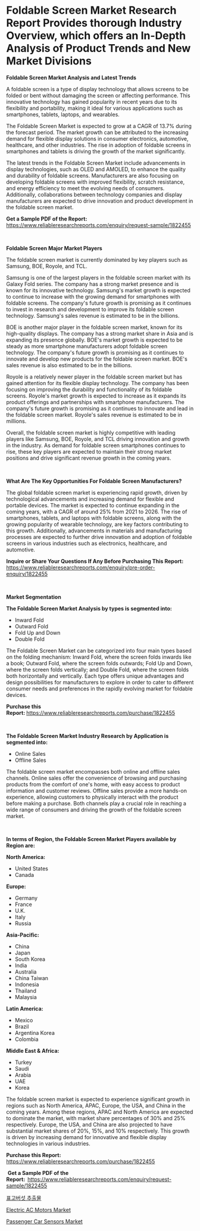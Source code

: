 <p><h1>Foldable Screen Market Research Report Provides thorough Industry Overview, which offers an In-Depth Analysis of Product Trends and New Market Divisions</h1></p><p><strong>Foldable Screen Market Analysis and Latest Trends</strong></p>
<p><p>A foldable screen is a type of display technology that allows screens to be folded or bent without damaging the screen or affecting performance. This innovative technology has gained popularity in recent years due to its flexibility and portability, making it ideal for various applications such as smartphones, tablets, laptops, and wearables.</p><p>The Foldable Screen Market is expected to grow at a CAGR of 13.7% during the forecast period. The market growth can be attributed to the increasing demand for flexible display solutions in consumer electronics, automotive, healthcare, and other industries. The rise in adoption of foldable screens in smartphones and tablets is driving the growth of the market significantly.</p><p>The latest trends in the Foldable Screen Market include advancements in display technologies, such as OLED and AMOLED, to enhance the quality and durability of foldable screens. Manufacturers are also focusing on developing foldable screens with improved flexibility, scratch resistance, and energy efficiency to meet the evolving needs of consumers. Additionally, collaborations between technology companies and display manufacturers are expected to drive innovation and product development in the foldable screen market.</p></p>
<p><strong>Get a Sample PDF of the Report:&nbsp;</strong> <a href="https://www.reliableresearchreports.com/enquiry/request-sample/1822455">https://www.reliableresearchreports.com/enquiry/request-sample/1822455</a></p>
<p>&nbsp;</p>
<p><strong>Foldable Screen Major Market Players</strong></p>
<p><p>The foldable screen market is currently dominated by key players such as Samsung, BOE, Royole, and TCL. </p><p>Samsung is one of the largest players in the foldable screen market with its Galaxy Fold series. The company has a strong market presence and is known for its innovative technology. Samsung's market growth is expected to continue to increase with the growing demand for smartphones with foldable screens. The company's future growth is promising as it continues to invest in research and development to improve its foldable screen technology. Samsung's sales revenue is estimated to be in the billions.</p><p>BOE is another major player in the foldable screen market, known for its high-quality displays. The company has a strong market share in Asia and is expanding its presence globally. BOE's market growth is expected to be steady as more smartphone manufacturers adopt foldable screen technology. The company's future growth is promising as it continues to innovate and develop new products for the foldable screen market. BOE's sales revenue is also estimated to be in the billions.</p><p>Royole is a relatively newer player in the foldable screen market but has gained attention for its flexible display technology. The company has been focusing on improving the durability and functionality of its foldable screens. Royole's market growth is expected to increase as it expands its product offerings and partnerships with smartphone manufacturers. The company's future growth is promising as it continues to innovate and lead in the foldable screen market. Royole's sales revenue is estimated to be in millions.</p><p>Overall, the foldable screen market is highly competitive with leading players like Samsung, BOE, Royole, and TCL driving innovation and growth in the industry. As demand for foldable screen smartphones continues to rise, these key players are expected to maintain their strong market positions and drive significant revenue growth in the coming years.</p></p>
<p>&nbsp;</p>
<p><strong>What Are The Key Opportunities For Foldable Screen Manufacturers?</strong></p>
<p><p>The global foldable screen market is experiencing rapid growth, driven by technological advancements and increasing demand for flexible and portable devices. The market is expected to continue expanding in the coming years, with a CAGR of around 25% from 2021 to 2026. The rise of smartphones, tablets, and laptops with foldable screens, along with the growing popularity of wearable technology, are key factors contributing to this growth. Additionally, advancements in materials and manufacturing processes are expected to further drive innovation and adoption of foldable screens in various industries such as electronics, healthcare, and automotive.</p></p>
<p><strong>Inquire or Share Your Questions If Any Before Purchasing This Report:</strong> <a href="https://www.reliableresearchreports.com/enquiry/pre-order-enquiry/1822455">https://www.reliableresearchreports.com/enquiry/pre-order-enquiry/1822455</a></p>
<p>&nbsp;</p>
<p><strong>Market Segmentation</strong></p>
<p><strong>The Foldable Screen Market Analysis by types is segmented into:</strong></p>
<p><ul><li>Inward Fold</li><li>Outward Fold</li><li>Fold Up and Down</li><li>Double Fold</li></ul></p>
<p><p>The Foldable Screen Market can be categorized into four main types based on the folding mechanism: Inward Fold, where the screen folds inwards like a book; Outward Fold, where the screen folds outwards; Fold Up and Down, where the screen folds vertically; and Double Fold, where the screen folds both horizontally and vertically. Each type offers unique advantages and design possibilities for manufacturers to explore in order to cater to different consumer needs and preferences in the rapidly evolving market for foldable devices.</p></p>
<p><strong>Purchase this Report:&nbsp;</strong><a href="https://www.reliableresearchreports.com/purchase/1822455">https://www.reliableresearchreports.com/purchase/1822455</a></p>
<p>&nbsp;</p>
<p><strong>The Foldable Screen Market Industry Research by Application is segmented into:</strong></p>
<p><ul><li>Online Sales</li><li>Offline Sales</li></ul></p>
<p><p>The foldable screen market encompasses both online and offline sales channels. Online sales offer the convenience of browsing and purchasing products from the comfort of one's home, with easy access to product information and customer reviews. Offline sales provide a more hands-on experience, allowing customers to physically interact with the product before making a purchase. Both channels play a crucial role in reaching a wide range of consumers and driving the growth of the foldable screen market.</p></p>
<p>&nbsp;</p>
<p><strong>In terms of Region, the Foldable Screen Market Players available by Region are:</strong></p>
<p>
    <p> <strong> North America: </strong>
        <ul>
            <li>United States</li>
            <li>Canada</li>
        </ul>
        </p> 
    <p> <strong> Europe: </strong>
        <ul>
            <li>Germany</li>
            <li>France</li>
            <li>U.K.</li>
            <li>Italy</li>
            <li>Russia</li>
        </ul>
        </p> 
    <p> <strong> Asia-Pacific: </strong>
        <ul>
            <li>China</li>
            <li>Japan</li>
            <li>South Korea</li>
            <li>India</li>
            <li>Australia</li>
            <li>China Taiwan</li>
            <li>Indonesia</li>
            <li>Thailand</li>
            <li>Malaysia</li>
        </ul>
        </p> 
    <p> <strong> Latin America: </strong>
        <ul>
            <li>Mexico</li>
            <li>Brazil</li>
            <li>Argentina Korea</li>
            <li>Colombia</li>
        </ul>
        </p> 
    <p> <strong> Middle East & Africa: </strong>
        <ul>
            <li>Turkey</li>
            <li>Saudi</li>
            <li>Arabia</li>
            <li>UAE</li>
            <li>Korea</li>
        </ul>
    </p>
    </p>
<p><p>The foldable screen market is expected to experience significant growth in regions such as North America, APAC, Europe, the USA, and China in the coming years. Among these regions, APAC and North America are expected to dominate the market, with market share percentages of 30% and 25% respectively. Europe, the USA, and China are also projected to have substantial market shares of 20%, 15%, and 10% respectively. This growth is driven by increasing demand for innovative and flexible display technologies in various industries.</p></p>
<p><strong>Purchase this Report: </strong><a href="https://www.reliableresearchreports.com/purchase/1822455">https://www.reliableresearchreports.com/purchase/1822455</a></p>
<p>&nbsp;<strong>Get a Sample PDF of the Report:&nbsp;&nbsp;</strong><a href="https://www.reliableresearchreports.com/enquiry/request-sample/1822455">https://www.reliableresearchreports.com/enquiry/request-sample/1822455</a></p>
<p><strong></strong></p>
<p><p><a href="https://github.com/fernandotryO5lson96765/Market-Research-Report-List-1/blob/main/59662729158.md">표고버섯 추출물</a></p><p><a href="https://github.com/joannesouthgate/Market-Research-Report-List-2/blob/main/electric-ac-motors-market.md">Electric AC Motors Market</a></p><p><a href="https://github.com/sofayahoo2023/Market-Research-Report-List-3/blob/main/passenger-car-sensors-market.md">Passenger Car Sensors Market</a></p></p>